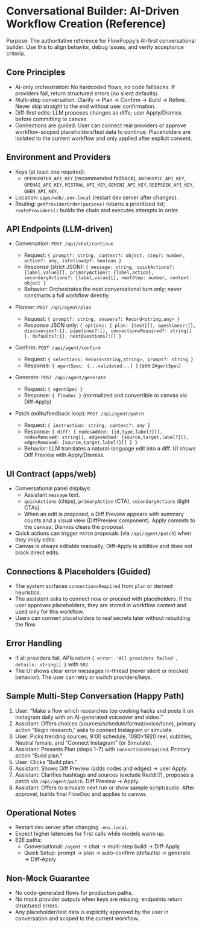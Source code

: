 # Conversational Builder: AI-Driven Workflow Creation (Reference)

Purpose: The authoritative reference for FlowPuppy’s AI-first conversational builder. Use this to align behavior, debug issues, and verify acceptance criteria.

## Core Principles
- AI-only orchestration: No hardcoded flows, no code fallbacks. If providers fail, return structured errors (no silent defaults).
- Multi-step conversation: Clarify → Plan → Confirm → Build → Refine. Never skip straight to the end without user confirmation.
- Diff-first edits: LLM proposes changes as diffs; user Apply/Dismiss before committing to canvas.
- Connections are guided: User can connect real providers or approve workflow-scoped placeholders/test data to continue. Placeholders are isolated to the current workflow and only applied after explicit consent.

## Environment and Providers
- Keys (at least one required):
  - `OPENROUTER_API_KEY` (recommended fallback), `ANTHROPIC_API_KEY`, `OPENAI_API_KEY`, `MISTRAL_API_KEY`, `GEMINI_API_KEY`, `DEEPSEEK_API_KEY`, `QWEN_API_KEY`.
- Location: `apps/web/.env.local` (restart dev server after changes).
- Routing: `getProviderOrder(purpose)` returns a prioritized list; `routeProviders()` builds the chain and executes attempts in order.

## API Endpoints (LLM-driven)
- Conversation: `POST /api/chat/continue`
  - Request: `{ prompt?: string, context?: object, step?: number, action?: any, isFollowUp?: boolean }`
  - Response (strict JSON): `{ message: string, quickActions?: {label,value}[], primaryAction?: {label,action}, secondaryActions?: {label,value}[], nextStep: number, context: object }`
  - Behavior: Orchestrates the next conversational turn only; never constructs a full workflow directly.

- Planner: `POST /api/agent/plan`
  - Request: `{ prompt?: string, answers?: Record<string,any> }`
  - Response JSON only: `{ options: { plan: {text}[], questions?:[], discoveries?:[], pipelines?:[], connectionsRequired?: string[] }, defaults?:{}, nextQuestions?:[] }`

- Confirm: `POST /api/agent/confirm`
  - Request: `{ selections: Record<string,string>, prompt?: string }`
  - Response: `{ agentSpec: {...validated...} }` (see `ZAgentSpec`)

- Generate: `POST /api/agent/generate`
  - Request: `{ agentSpec }`
  - Response: `{ flowDoc }` (normalized and convertible to canvas via Diff-Apply)

- Patch (edits/feedback loop): `POST /api/agent/patch`
  - Request: `{ instruction: string, context?: any }`
  - Response: `{ diff: { nodesAdded: {id,type,label?}[], nodesRemoved: string[], edgesAdded: {source,target,label?}[], edgesRemoved: {source,target,label?}[] } }`
  - Behavior: LLM translates a natural-language edit into a diff. UI shows Diff Preview with Apply/Dismiss.

## UI Contract (apps/web)
- Conversational panel displays:
  - Assistant `message` text.
  - `quickActions` (chips), `primaryAction` (CTA), `secondaryActions` (light CTAs).
  - When an edit is proposed, a Diff Preview appears with summary counts and a visual view (DiffPreview component). Apply commits to the canvas; Dismiss clears the proposal.
- Quick actions can trigger `PATCH` proposals (via `/api/agent/patch`) when they imply edits.
- Canvas is always editable manually; Diff-Apply is additive and does not block direct edits.

## Connections & Placeholders (Guided)
- The system surfaces `connectionsRequired` from `plan` or derived heuristics.
- The assistant asks to connect now or proceed with placeholders. If the user approves placeholders, they are stored in workflow context and used only for this workflow.
- Users can convert placeholders to real secrets later without rebuilding the flow.

## Error Handling
- If all providers fail, APIs return `{ error: 'All providers failed', details: string[] }` with `502`.
- The UI shows clear error messages in-thread (never silent or mocked behavior). The user can retry or switch providers/keys.

## Sample Multi-Step Conversation (Happy Path)
1) User: “Make a flow which researches top cooking hacks and posts it on Instagram daily with an AI-generated voiceover and video.”
2) Assistant: Offers choices (sources/schedule/format/voice/tone), primary action “Begin research,” asks to connect Instagram or simulate.
3) User: Picks trending sources, 9:00 schedule, 1080×1920 reel, subtitles, Neutral female, and “Connect Instagram” (or Simulate).
4) Assistant: Presents Plan (steps 1–7) with `connectionsRequired`. Primary action “Build plan.”
5) User: Clicks “Build plan.”
6) Assistant: Shows Diff Preview (adds nodes and edges) → user Apply.
7) Assistant: Clarifies hashtags and sources (exclude Reddit?), proposes a patch via `/api/agent/patch`. Diff Preview → Apply.
8) Assistant: Offers to simulate next run or show sample script/audio. After approval, builds final FlowDoc and applies to canvas.

## Operational Notes
- Restart dev server after changing `.env.local`.
- Expect higher latencies for first calls while models warm up.
- E2E paths:
  - Conversational: `/agent` → chat → multi-step build → Diff-Apply
  - Quick Setup: prompt → plan → auto-confirm (defaults) → generate → Diff-Apply

## Non-Mock Guarantee
- No code-generated flows for production paths.
- No mock provider outputs when keys are missing; endpoints return structured errors.
- Any placeholder/test data is explicitly approved by the user in conversation and scoped to the current workflow.


